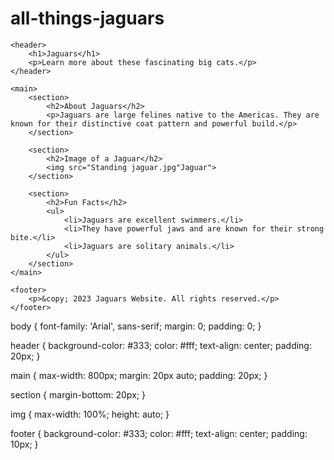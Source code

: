 # all-things-jaguars
<!DOCTYPE html>
<html lang="en">
<head>
    <meta charset="UTF-8">
    <meta name="viewport" content="width=device-width, initial-scale=1.0">
    <link rel="stylesheet" href="styles.css">
    <title>Jaguars Website</title>
</head>
<body>

    <header>
        <h1>Jaguars</h1>
        <p>Learn more about these fascinating big cats.</p>
    </header>

    <main>
        <section>
            <h2>About Jaguars</h2>
            <p>Jaguars are large felines native to the Americas. They are known for their distinctive coat pattern and powerful build.</p>
        </section>

        <section>
            <h2>Image of a Jaguar</h2>
            <img src="Standing jaguar.jpg"Jaguar">
        </section>

        <section>
            <h2>Fun Facts</h2>
            <ul>
                <li>Jaguars are excellent swimmers.</li>
                <li>They have powerful jaws and are known for their strong bite.</li>
                <li>Jaguars are solitary animals.</li>
            </ul>
        </section>
    </main>

    <footer>
        <p>&copy; 2023 Jaguars Website. All rights reserved.</p>
    </footer>

</body>
</html>


body {
    font-family: 'Arial', sans-serif;
    margin: 0;
    padding: 0;
}

header {
    background-color: #333;
    color: #fff;
    text-align: center;
    padding: 20px;
}

main {
    max-width: 800px;
    margin: 20px auto;
    padding: 20px;
}

section {
    margin-bottom: 20px;
}

img {
    max-width: 100%;
    height: auto;
}

footer {
    background-color: #333;
    color: #fff;
    text-align: center;
    padding: 10px;
}


